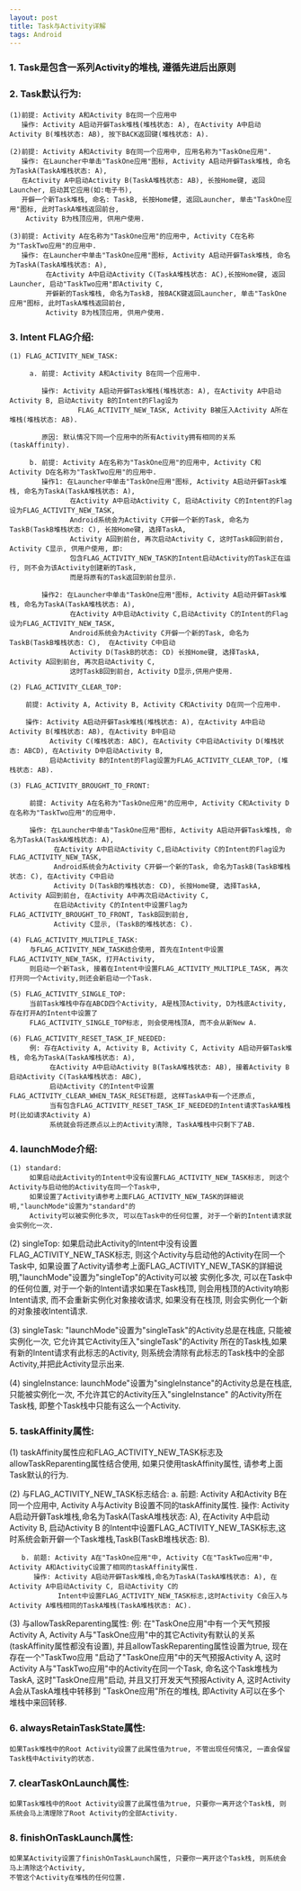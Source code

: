 ```yaml
---
layout: post
title: Task与Activity详解
tags: Android
---
```


### 1. Task是包含一系列Activity的堆栈, 遵循先进后出原则
### 2. Task默认行为: 
    (1)前提: Activity A和Activity B在同一个应用中
       操作: Activity A启动开僻Task堆栈(堆栈状态: A), 在Activity A中启动Activity B(堆栈状态: AB), 按下BACK返回键(堆栈状态: A). 
   
    (2)前提: Activity A和Activity B在同一个应用中, 应用名称为"TaskOne应用".
       操作: 在Launcher中单击"TaskOne应用"图标, Activity A启动开僻Task堆栈, 命名为TaskA(TaskA堆栈状态: A), 
       在Activity A中启动Activity B(TaskA堆栈状态: AB), 长按Home键, 返回Launcher, 启动其它应用(如:电子书), 
       开僻一个新Task堆栈, 命名: TaskB, 长按Home健, 返回Launcher, 单击"TaskOne应用"图标, 此时TaskA堆栈返回前台, 
        Activity B为栈顶应用, 供用户使用. 
   
    (3)前提: Activity A在名称为"TaskOne应用"的应用中, Activity C在名称为"TaskTwo应用"的应用中.
       操作: 在Launcher中单击"TaskOne应用"图标, Activity A启动开僻Task堆栈, 命名为TaskA(TaskA堆栈状态: A), 
			 在Activity A中启动Activity C(TaskA堆栈状态: AC),长按Home键, 返回Launcher, 启动"TaskTwo应用"即Activity C, 
			 开僻新的Task堆栈, 命名为TaskB, 按BACK键返回Launcher, 单击"TaskOne应用"图标, 此时TaskA堆栈返回前台, 
			 Activity B为栈顶应用, 供用户使用. 

### 3. Intent FLAG介绍:
    (1) FLAG_ACTIVITY_NEW_TASK: 

         a. 前提: Activity A和Activity B在同一个应用中. 

            操作: Activity A启动开僻Task堆栈(堆栈状态: A), 在Activity A中启动Activity B, 启动Activity B的Intent的Flag设为
                     FLAG_ACTIVITY_NEW_TASK, Activity B被压入Activity A所在堆栈(堆栈状态: AB).

            原因: 默认情况下同一个应用中的所有Activity拥有相同的关系(taskAffinity).

         b. 前提: Activity A在名称为"TaskOne应用"的应用中, Activity C和Activity D在名称为"TaskTwo应用"的应用中.
            操作1: 在Launcher中单击"TaskOne应用"图标, Activity A启动开僻Task堆栈, 命名为TaskA(TaskA堆栈状态: A), 
                   在Activity A中启动Activity C, 启动Activity C的Intent的Flag设为FLAG_ACTIVITY_NEW_TASK, 
                   Android系统会为Activity C开僻一个新的Task, 命名为TaskB(TaskB堆栈状态: C), 长按Home键, 选择TaskA, 
                   Activity A回到前台, 再次启动Activity C, 这时TaskB回到前台, Activity C显示, 供用户使用, 即: 
                   包含FLAG_ACTIVITY_NEW_TASK的Intent启动Activity的Task正在运行, 则不会为该Activity创建新的Task, 
                   而是将原有的Task返回到前台显示.

            操作2: 在Launcher中单击"TaskOne应用"图标, Activity A启动开僻Task堆栈, 命名为TaskA(TaskA堆栈状态: A), 
                   在Activity A中启动Activity C,启动Activity C的Intent的Flag设为FLAG_ACTIVITY_NEW_TASK, 
                   Android系统会为Activity C开僻一个新的Task, 命名为TaskB(TaskB堆栈状态: C),  在Activity C中启动
                   Activity D(TaskB的状态: CD) 长按Home键, 选择TaskA, Activity A回到前台, 再次启动Activity C, 
                   这时TaskB回到前台, Activity D显示,供用户使用.

    (2) FLAG_ACTIVITY_CLEAR_TOP:

        前提: Activity A, Activity B, Activity C和Activity D在同一个应用中.

        操作: Activity A启动开僻Task堆栈(堆栈状态: A), 在Activity A中启动Activity B(堆栈状态: AB), 在Activity B中启动
              Activity C(堆栈状态: ABC), 在Activity C中启动Activity D(堆栈状态: ABCD), 在Activity D中启动Activity B, 
              启动Activity B的Intent的Flag设置为FLAG_ACTIVITY_CLEAR_TOP, (堆栈状态: AB).

    (3) FLAG_ACTIVITY_BROUGHT_TO_FRONT:

         前提: Activity A在名称为"TaskOne应用"的应用中, Activity C和Activity D在名称为"TaskTwo应用"的应用中.

         操作: 在Launcher中单击"TaskOne应用"图标, Activity A启动开僻Task堆栈, 命名为TaskA(TaskA堆栈状态: A), 
               在Activity A中启动Activity C,启动Activity C的Intent的Flag设为FLAG_ACTIVITY_NEW_TASK,
               Android系统会为Activity C开僻一个新的Task, 命名为TaskB(TaskB堆栈状态: C), 在Activity C中启动
               Activity D(TaskB的堆栈状态: CD), 长按Home键, 选择TaskA, Activity A回到前台, 在Activity A中再次启动Activity C,
               在启动Activity C的Intent中设置Flag为FLAG_ACTIVITY_BROUGHT_TO_FRONT, TaskB回到前台, 
               Activity C显示, (TaskB的堆栈状态: C).

    (4) FLAG_ACTIVITY_MULTIPLE_TASK:
         与FLAG_ACTIVITY_NEW_TASK结合使用, 首先在Intent中设置FLAG_ACTIVITY_NEW_TASK, 打开Activity, 
         则启动一个新Task, 接着在Intent中设置FLAG_ACTIVITY_MULTIPLE_TASK, 再次打开同一个Activity,则还会新启动一个Task.

    (5) FLAG_ACTIVITY_SINGLE_TOP:
         当前Task堆栈中存在ABCD四个Activity, A是栈顶Activity, D为栈底Activity, 存在打开A的Intent中设置了
         FLAG_ACTIVITY_SINGLE_TOP标志, 则会使用栈顶A, 而不会从新New A.

    (6) FLAG_ACTIVITY_RESET_TASK_IF_NEEDED:
         例: 存在Activity A, Activity B, Activity C, Activity A启动开僻Task堆栈, 命名为TaskA(TaskA堆栈状态: A), 
              在Activity A中启动Activity B(TaskA堆栈状态: AB), 接着Activity B启动Activity C(TaskA堆栈状态: ABC), 
              启动Activity C的Intent中设置FLAG_ACTIVITY_CLEAR_WHEN_TASK_RESET标题, 这样TaskA中有一个还原点, 
              当有包含FLAG_ACTIVITY_RESET_TASK_IF_NEEDED的Intent请求TaskA堆栈时(比如请求Activity A)
              系统就会将还原点以上的Activity清除, TaskA堆栈中只剩下了AB.
 
### 4. launchMode介绍:
    (1) standard: 
         如果启动此Activity的Intent中没有设置FLAG_ACTIVITY_NEW_TASK标志, 则这个Activity与启动他的Activity在同一个Task中,
         如果设置了Activity请参考上面FLAG_ACTIVITY_NEW_TASK的詳細说明,"launchMode"设置为"standard"的
         Activity可以被实例化多次, 可以在Task中的任何位置, 对于一个新的Intent请求就会实例化一次.

   (2) singleTop: 
         如果启动此Activity的Intent中没有设置FLAG_ACTIVITY_NEW_TASK标志, 则这个Activity与启动他的Activity在同一个Task中, 
         如果设置了Activity请参考上面FLAG_ACTIVITY_NEW_TASK的詳細说明,"launchMode"设置为"singleTop"的Activity可以被
         实例化多次,  可以在Task中的任何位置, 对于一个新的Intent请求如果在Task栈顶, 则会用栈顶的Activity响影Intent请求, 
         而不会重新实例化对象接收请求, 如果没有在栈顶, 则会实例化一个新的对象接收Intent请求.

   (3) singleTask: 
       "launchMode"设置为"singleTask"的Activity总是在栈底, 只能被实例化一次, 它允许其它Activity压入"singleTask"的Activity
       所在的Task栈,如果有新的Intent请求有此标志的Activity, 则系统会清除有此标志的Task栈中的全部Activity,并把此Activity显示出来.

 

   (4) singleInstance: 
       launchMode"设置为"singleInstance"的Activity总是在栈底, 只能被实例化一次, 不允许其它的Activity压入"singleInstance"
       的Activity所在Task栈,  即整个Task栈中只能有这么一个Activity.

 

### 5. taskAffinity属性: 
   (1) taskAffinity属性应和FLAG_ACTIVITY_NEW_TASK标志及allowTaskReparenting属性结合使用, 如果只使用taskAffinity属性, 
       请参考上面Task默认的行为.

   (2) 与FLAG_ACTIVITY_NEW_TASK标志结合:
       a. 前题: Activity A和Activity B在同一个应用中, Activity A与Activity B设置不同的taskAffinity属性.
          操作: Activity A启动开僻Task堆栈,命名为TaskA(TaskA堆栈状态: A), 在Activity A中启动Activity B, 启动Activity B
                   的Intent中设置FLAG_ACTIVITY_NEW_TASK标志,这时系统会新开僻一个Task堆栈,TaskB(TaskB堆栈状态: B).

       b. 前题: Activity A在"TaskOne应用"中, Activity C在"TaskTwo应用"中, Activity A和ActivityC设置了相同的taskAffinity属性.
          操作: Activity A启动开僻Task堆栈,命名为TaskA(TaskA堆栈状态: A), 在Activity A中启动Activity C, 启动Activity C的
                Intent中设置FLAG_ACTIVITY_NEW_TASK标志,这时Activity C会压入与Activity A堆栈相同的TaskA堆栈(TaskA堆栈状态: AC).

 

   (3) 与allowTaskReparenting属性:
         例: 在"TaskOne应用"中有一个天气预报Activity A, Activity A与"TaskOne应用"中的其它Activity有默认的关系
             (taskAffinity属性都没有设置), 并且allowTaskReparenting属性设置为true, 现在存在一个"TaskTwo应用
             "启动了"TaskOne应用"中的天气预报Activity A,  这时Activity A与"TaskTwo应用"中的Activity在同一个Task, 
             命名这个Task堆栈为TaskA, 这时"TaskOne应用"启动, 并且又打开发天气预报Activity A, 这时Activity A会从TaskA堆栈中转移到
             "TaskOne应用"所在的堆栈, 即Activity A可以在多个堆栈中来回转移.       
    
### 6. alwaysRetainTaskState属性: 
    如果Task堆栈中的Root Activity设置了此属性值为true, 不管出现任何情况, 一直会保留Task栈中Activity的状态.

### 7. clearTaskOnLaunch属性:     
    如果Task堆栈中的Root Activity设置了此属性值为true, 只要你一离开这个Task栈, 则系统会马上清理除了Root Activity的全部Activity. 

### 8. finishOnTaskLaunch属性: 
    如果某Activity设置了finishOnTaskLaunch属性, 只要你一离开这个Task栈, 则系统会马上清除这个Activity,
    不管这个Activity在堆栈的任何位置.
